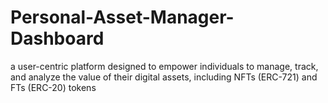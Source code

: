 # Personal-Asset-Manager-Dashboard
a user-centric platform designed to empower individuals to manage, track, and analyze the value of their digital assets, including NFTs (ERC-721) and FTs (ERC-20) tokens
